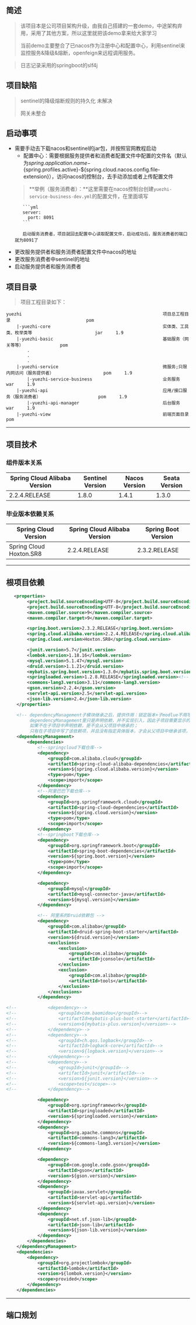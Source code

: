 ## 简述
> 该项目本是公司项目架构升级，由我自己搭建的一套demo，中途架构弃用，采用了其他方案，所以这里就把该demo拿来给大家学习 
>
> 当前demo主要整合了已nacos作为注册中心和配置中心，利用sentinel来监控服务&降级&熔断，openfeign来远程调用服务。

> 日志记录采用的springboot的slf4j

## 项目缺陷

> sentinel的降级熔断规则的持久化 未解决
>
> 网关未整合

## 启动事项
- 需要手动去下载nacos和sentinel的jar包，并按照官网教程启动
    - 配置中心：需要根据服务提供者和消费者配置文件中配置的文件名（默认为${spring.application.name}-${spring.profiles.active}-${spring.cloud.nacos.config.file-extension}），访问nacos的控制台，去手动添加或者上传配置文件
    > **举例（服务消费者）：**这里需要在nacos控制台创建`yuezhi-service-business-dev.yml`的配置文件，在里面填写
    > 
         ```yml
         server:
           port: 8091
         ```
         
         启动服务消费者，项目就回去配置中心读取配置文件，启动成功后，服务消费者的端口就为8091了
- 更改服务提供者和服务消费者配置文件中nacos的地址
- 更改服务消费者中sentinel的地址
- 启动服务提供者和服务消费者

## 项目目录

> 项目工程目录如下：

```text
yuezhi														项目总工程目录								pom
	|-yuezhi-core											实体类、工具类、枚举类等						jar     1.9
	|-yuezhi-basic											基础服务（网关等等）				pom
		.
		.
		.
	|-yuezhi-service										微服务;只限内网访问（服务提供者）					pom     1.9
		|-yuezhi-service-business 							业务服务										war     1.9
	|-yuezhi-api											应用/接口服务（服务消费者）						pom     1.9
		|-yuezhi-api-manager 								后台服务										war     1.9
	|-yuezhi-view											前端页面目录									pom
```

---

## 项目技术

### 组件版本关系

| Spring Cloud Alibaba Version | Sentinel Version | Nacos Version | Seata Version |
| ---------------------------- | ---------------- | ------------- | ------------- |
| 2.2.4.RELEASE                | 1.8.0            | 1.4.1         | 1.3.0         |

### 毕业版本依赖关系

| Spring Cloud Version    | Spring Cloud Alibaba Version | Spring Boot Version |
| ----------------------- | ---------------------------- | ------------------- |
| Spring Cloud Hoxton.SR8 | 2.2.4.RELEASE                | 2.3.2.RELEASE       |

---

## 根项目依赖

```xml
   <properties>
        <project.build.sourceEncoding>UTF-8</project.build.sourceEncoding>
        <project.build.sourceEncoding>UTF-8</project.build.sourceEncoding>
        <maven.compiler.source>9</maven.compiler.source>
        <maven.compiler.target>9</maven.compiler.target>

        <spring.boot.version>2.3.2.RELEASE</spring.boot.version>
        <spring.cloud.alibaba.version>2.2.4.RELEASE</spring.cloud.alibaba.version>
        <spring.cloud.version>Hoxton.SR8</spring.cloud.version>

        <junit.version>5.7</junit.version>
        <lombok.version>1.18.16</lombok.version>
        <mysql.version>5.1.47</mysql.version>
        <druid.version>1.1.21</druid.version>
        <mybatis.spring.boot.version>1.3.0</mybatis.spring.boot.version>
        <springloaded.version>1.2.8.RELEASE</springloaded.version><!-- 热部署插件版本号 -->
        <commons-lang3.version>3.11</commons-lang3.version>
        <gson.version>2.2.4</gson.version>
        <servlet-api.version>2.5</servlet-api.version>
        <json-lib.version>2.4</json-lib.version>
    </properties>

    <!-- dependencyManagement子模块继承之后，提供作用：锁定版本+子modlue不用写groupId和version;
         dependencyManagement里只是声明依赖，并不实现引入，因此子项目需要显示的声明需要的依赖。
         如果不在子项目中声明依赖，是不会从父项目中继承的；
		 只有在子项目中写了该依赖项，并且没有指定具体版本，才会从父项目中继承该项，并且version和scope都读取 -->
    <dependencyManagement>
        <dependencies>
            <!--springcloud下载仓库-->
            <dependency>
                <groupId>com.alibaba.cloud</groupId>
                <artifactId>spring-cloud-alibaba-dependencies</artifactId>
                <version>${spring.cloud.alibaba.version}</version>
                <type>pom</type>
                <scope>import</scope>
            </dependency>
            <!--阿里巴巴下载仓库-->
            <dependency>
                <groupId>org.springframework.cloud</groupId>
                <artifactId>spring-cloud-dependencies</artifactId>
                <version>${spring.cloud.version}</version>
                <type>pom</type>
                <scope>import</scope>
            </dependency>
            <!--springboot下载仓库-->
            <dependency>
                <groupId>org.springframework.boot</groupId>
                <artifactId>spring-boot-dependencies</artifactId>
                <version>${spring.boot.version}</version>
                <type>pom</type>
                <scope>import</scope>
            </dependency>

            <dependency>
                <groupId>mysql</groupId>
                <artifactId>mysql-connector-java</artifactId>
                <version>${mysql.version}</version>
            </dependency>

            <!-- 阿里系的Druid依赖包 -->
            <dependency>
                <groupId>com.alibaba</groupId>
                <artifactId>druid-spring-boot-starter</artifactId>
                <version>${druid.version}</version>
                <exclusions>
                    <exclusion>
                        <groupId>com.alibaba</groupId>
                        <artifactId>jconsole</artifactId>
                    </exclusion>
                    <exclusion>
                        <groupId>com.alibaba</groupId>
                        <artifactId>tools</artifactId>
                    </exclusion>
                </exclusions>
            </dependency>

<!--            <dependency>-->
<!--                <groupId>com.baomidou</groupId>-->
<!--                <artifactId>mybatis-plus-boot-starter</artifactId>-->
<!--                <version>${mybatis-plus.version}</version>-->
<!--            </dependency>-->
<!--            <dependency>-->
<!--                <groupId>ch.qos.logback</groupId>-->
<!--                <artifactId>logback-core</artifactId>-->
<!--                <version>${logback.version}</version>-->
<!--            </dependency>-->
<!--            <dependency>-->
<!--                <groupId>junit</groupId>-->
<!--                <artifactId>junit</artifactId>-->
<!--                <version>${junit.version}</version>-->
<!--                <scope>test</scope>-->
<!--            </dependency>-->

			<dependency>
				<groupId>org.springframework</groupId>
				<artifactId>springloaded</artifactId>
				<version>${springloaded.version}</version>
			</dependency>
            <dependency>
                <groupId>org.apache.commons</groupId>
                <artifactId>commons-lang3</artifactId>
                <version>${commons-lang3.version}</version>
            </dependency>

            <dependency>
                <groupId>com.google.code.gson</groupId>
                <artifactId>gson</artifactId>
                <version>${gson.version}</version>
            </dependency>
            <dependency>
                <groupId>javax.servlet</groupId>
                <artifactId>servlet-api</artifactId>
                <version>${servlet-api.version}</version>
            </dependency>
            <dependency>
                <groupId>net.sf.json-lib</groupId>
                <artifactId>json-lib</artifactId>
                <version>${json-lib.version}</version>
            </dependency>
        </dependencies>
    </dependencyManagement>
    <dependencies>
        <dependency>
            <groupId>org.projectlombok</groupId>
            <artifactId>lombok</artifactId>
            <version>${lombok.version}</version>
            <scope>provided</scope>
        </dependency>
    </dependencies>
```

---

## 端口规划

​		
​		
​		
​		